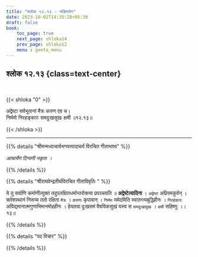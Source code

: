 ```yaml
---
title: "श्लोक १२.१३ - भक्तियोग"
date: 2023-10-02T14:35:28+05:30
draft: false
book:
    toc_page: true
    next_page: shloka14
    prev_page: shloka12
    menu : geeta_menu
---
```




## श्लोक १२.१३ {class=text-center}

<br/>

{{< shloka  "0"  >}}

अद्वेष्टा सर्वभूतानां मैत्रः करुण एव च।   
निर्ममो निरहङ्कारः समदुःखसुखः क्षमी ॥१२.१३॥

{{< /shloka >}}

---


{{% details "श्रीमन्मध्वाचार्यभगवत्पादाचर्य विरचित  गीताभाष्य" %}}

*आचार्येण टिप्पणी नकृतः ।*

{{% /details %}}



{{% details "श्रीराघवेन्द्रतीर्थविरचित गीताविवृतिः " %}}

ये तु सर्वाणि कर्माणीत्युक्तं तदुपलक्षितधर्मान्तरोक्त्या प्रपञ्चयति
॥ **अद्वेष्टेत्यादिना** । `अद्वेष्टा` अप्रियमकुर्वन्‌ । क्लेशस्थानं 
निरूप्य ततो रक्षिता `मैत्रः` । `करुणः` कृपावान्‌ । `निर्ममः` ममेदमिति स्वातन्त्यबुद्धिहीनः । `निरहंकारः` अविद्यमानात्मगुणाभिमानमोहहीनः । 
हेयतया दुःखसमं वैषयिकसुखं यस्य स
`समदुःखसुखः` । `क्षमी` सहिष्णुः ।। १३॥

{{% /details %}}



{{% details "पद विचार" %}}


{{% /details %}}
